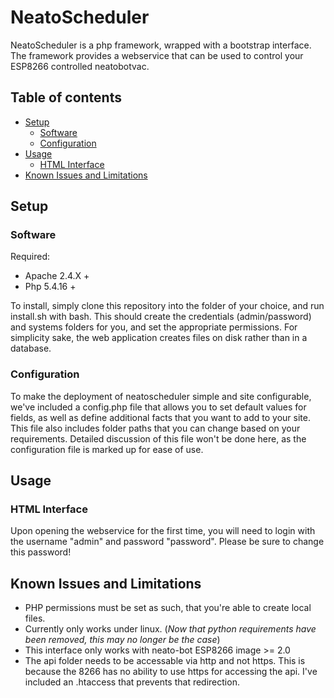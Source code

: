 # NeatoScheduler
NeatoScheduler is a php framework, wrapped with a bootstrap interface. The framework provides a webservice that can be used to control your ESP8266 controlled neatobotvac. 

## Table of contents
* [Setup](#setup)
  * [Software](#software)
  * [Configuration](#configuration)
* [Usage](#usage)
  * [HTML Interface](#html-interface)
* [Known Issues and Limitations](#known-issues-and-limitations)

## Setup
### Software
Required:
* Apache 2.4.X +
* Php 5.4.16 +

To install, simply clone this repository into the folder of your choice, and run install.sh with bash. This should create the credentials (admin/password) and systems folders for you, and set the appropriate permissions. For simplicity sake, the web application creates files on disk rather than in a database. 
### Configuration
To make the deployment of neatoscheduler simple and site configurable, we've included a config.php file that allows you to set default values for fields, as well as define additional facts that you want to add to your site. This file also includes folder paths that you can change based on your requirements. Detailed discussion of this file won't be done here, as the configuration file is marked up for ease of use.
## Usage
### HTML Interface
Upon opening the webservice for the first time, you will need to login with the username "admin" and password "password". Please be sure to change this password!
## Known Issues and Limitations
* PHP permissions must be set as such, that you're able to create local files.
* Currently only works under linux. (*Now that python requirements have been removed, this may no longer be the case*)
* This interface only works with neato-bot ESP8266 image >= 2.0
* The api folder needs to be accessable via http and not https. This is because the 8266 has no ability to use https for accessing the api. I've included an .htaccess that prevents that redirection.
